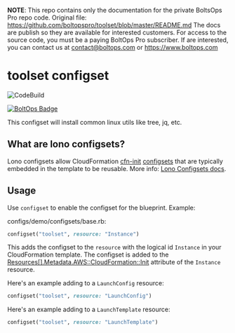 <!-- note marker start -->
**NOTE**: This repo contains only the documentation for the private BoltsOps Pro repo code.
Original file: https://github.com/boltopspro/toolset/blob/master/README.md
The docs are publish so they are available for interested customers.
For access to the source code, you must be a paying BoltOps Pro subscriber.
If are interested, you can contact us at contact@boltops.com or https://www.boltops.com

<!-- note marker end -->

# toolset configset

![CodeBuild](https://codebuild.us-west-2.amazonaws.com/badges?uuid=eyJlbmNyeXB0ZWREYXRhIjoiRGlkd0JLNE1WYmNLays1TklvdXVSNXhEOTJvdGltTG94SEowSVIzTldWZzNFL1AxWS8xQVB2Smt5SW1uZ29SZk9oK0U1SS9BeXJyTkZOUFBpVWEzblJBPSIsIml2UGFyYW1ldGVyU3BlYyI6InBKQ250ekU0cmxFZ2lJZlAiLCJtYXRlcmlhbFNldFNlcmlhbCI6MX0%3D&branch=master)

[![BoltOps Badge](https://img.boltops.com/boltops/badges/boltops-badge.png)](https://www.boltops.com)

This configset will install common linux utils like tree, jq, etc.

## What are lono configsets?

Lono configsets allow CloudFormation [cfn-init](https://docs.aws.amazon.com/AWSCloudFormation/latest/UserGuide/cfn-init.html) [configsets](https://docs.aws.amazon.com/AWSCloudFormation/latest/UserGuide/aws-resource-init.html) that are typically embedded in the template to be reusable.  More info: [Lono Configsets docs](https://lono.cloud/docs/configsets/).

## Usage

Use `configset` to enable the configset for the blueprint.  Example:

configs/demo/configsets/base.rb:

```ruby
configset("toolset", resource: "Instance")
```

This adds the configset to the `resource` with the logical id `Instance` in your CloudFormation template.  The configset is added to the [Resources[].Metadata.AWS::CloudFormation::Init](https://docs.aws.amazon.com/AWSCloudFormation/latest/UserGuide/aws-resource-init.html) attribute of the `Instance` resource.

Here's an example adding to a `LaunchConfig` resource:

```ruby
configset("toolset", resource: "LaunchConfig")
```

Here's an example adding to a `LaunchTemplate` resource:

```ruby
configset("toolset", resource: "LaunchTemplate")
```
